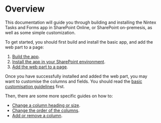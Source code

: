 # Overview

This documentation will guide you through building and installing the Nintex Tasks and Forms app in SharePoint Online, or SharePoint on-premesis, as well as some simple customization.

To get started, you should first build and install the basic app, and add the web part to a page:
1. [Build the app](./build).
1. [Install the app in your SharePoint environment](./install.md).
1. [Add the web part to a page](./addToPage.md).

Once you have successfully installed and added the web part, you may want to customise the columns and fields. You should read the [basic customisation guidelines](./customize.md) first.

Then, there are some more specific guides on how to:  
  - [Change a column heading or size](./columnsRenameResize.md).
  - [Change the order of the columns](./columnsReorder.md).
  - [Add or remove a column](./columnsAddRemove.md).
